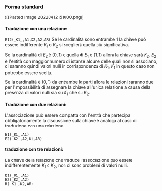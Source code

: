 ### Forma standard
![[Pasted image 20220412151000.png]]
#### Traduzione con una relazione:
`E12(_K1_,A1,K2,A2,AR)`
Se le cardinalità sono entrambe 1 la chiave può essere indifferente $K_1$ o $K_2$ si sceglierà quella più significativa.

Se la cardinalità di $E_2$ è $(0,1)$ e quella di $E_1$ è $(1,1)$ allora la chiave sarà $K_2$. $E_2$ è l'entità con maggior numero di istanze alcune delle quali non si associano, ci saranno quindi valori nulli in corrispondenza di $K_1$, $K_1$ in questo caso non potrebbe essere scelta.

Se la cardinalità è $(0,1)$ da entrambe le parti allora le relazioni saranno due per l'impossibilità di assegnare la chiave all'unica relazione a causa della presenza di valori nulli sia su $K_1$ che su $K_2$.

#### Traduzione con due relazioni:
L'associazione può essere compatta con l'entità che partecipa obbligatoriamente la discussione sulla chiave è analoga al caso di traduzione con una relazione.
```
E1(_K1_,A1)
E2(_K2_,A2,K1,AR)
```

#### traduzione con tre relazioni:
La chiave della relazione che traduce l'associazione può essere indifferentemente $K_1$ o $K_2$, non ci sono problemi di valori nulli.
```
E1(_K1_,A1)
E2(_K2_,A2)
R(_K1_,K2,AR)
```
